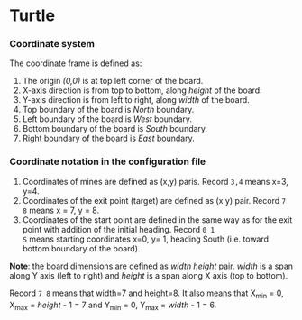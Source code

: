 # Turtle

### Coordinate system
The coordinate frame is defined as:
 1. The origin _(0,0)_ is at top left corner of the board.
 1. X-axis direction is from top to bottom, along _height_ of the board.
 1. Y-axis direction is from left to right, along _width_ of the board.
 1. Top boundary of the board is _North_ boundary.
 1. Left boundary of the board is _West_ boundary.
 1. Bottom boundary of the board is _South_ boundary.
 1. Right boundary of the board is _East_ boundary.

### Coordinate notation in the configuration file
 1. Coordinates of mines are defined as (x,y) paris. Record <code>3,4</code> means x=3, y=4.
 1. Coordinates of the exit point (target) are defined as (x y) pair. Record <code>7 8</code> means x = 7, y = 8.
 1. Coordinates of the start point are defined in the same way as for the exit point with addition of the initial heading. 
    Record <code>0 1 S</code> means starting coordinates x=0, y= 1, heading South (i.e. toward bottom boundary of the board).
    
__Note__: the board dimensions are defined as _width_ _height_ pair. _width_ is a span along Y axis (left to right) and _height_
is a span along X axis (top to bottom). 

Record <code>7 8</code> means that width=7 and height=8. 
It also means that X<sub>min</sub> = 0, X<sub>max</sub> = _height_ - 1 = 7
and Y<sub>min</sub> = 0, Y<sub>max</sub> = _width_ - 1 = 6.
